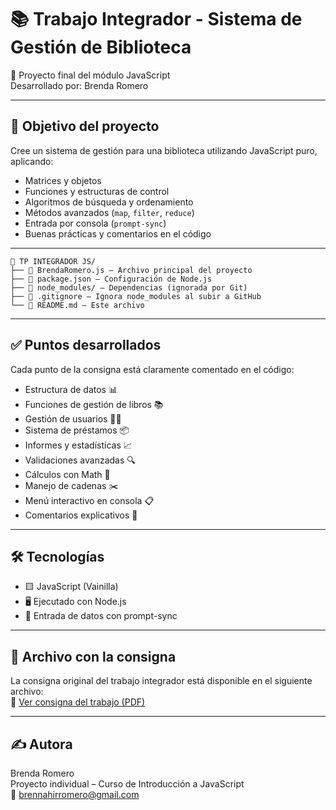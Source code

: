 # 📚 Trabajo Integrador - Sistema de Gestión de Biblioteca  
🧠 Proyecto final del módulo JavaScript  
Desarrollado por: Brenda Romero  

---

## 🎯 Objetivo del proyecto  
Cree un sistema de gestión para una biblioteca utilizando JavaScript puro, aplicando:  

- Matrices y objetos  
- Funciones y estructuras de control  
- Algoritmos de búsqueda y ordenamiento  
- Métodos avanzados (`map`, `filter`, `reduce`)  
- Entrada por consola (`prompt-sync`)  
- Buenas prácticas y comentarios en el código  

---

```plaintext
📁 TP INTEGRADOR JS/
├── 📄 BrendaRomero.js — Archivo principal del proyecto
├── 📄 package.json — Configuración de Node.js
├── 📁 node_modules/ — Dependencias (ignorada por Git)
├── 📄 .gitignore — Ignora node_modules al subir a GitHub
└── 📄 README.md — Este archivo
```

---

## ✅ Puntos desarrollados  
Cada punto de la consigna está claramente comentado en el código:  

- Estructura de datos 📊  
- Funciones de gestión de libros 📚  
- Gestión de usuarios 🧑‍💻  
- Sistema de préstamos 📦  
- Informes y estadísticas 📈  
- Validaciones avanzadas 🔍  
- Cálculos con Math 🧮  
- Manejo de cadenas ✂️  
- Menú interactivo en consola 📋  
- Comentarios explicativos 📝  

---

## 🛠 Tecnologías  
- 🟨 JavaScript (Vainilla)  
- 🖥️ Ejecutado con Node.js  
- 🧾 Entrada de datos con prompt-sync  

---

## 📎 Archivo con la consigna  
La consigna original del trabajo integrador está disponible en el siguiente archivo:  
📄 [Ver consigna del trabajo (PDF)](./consigna.pdf)
 

---

## ✍️ Autora  
Brenda Romero  
Proyecto individual – Curso de Introducción a JavaScript  
📧 brennahirromero@gmail.com  
